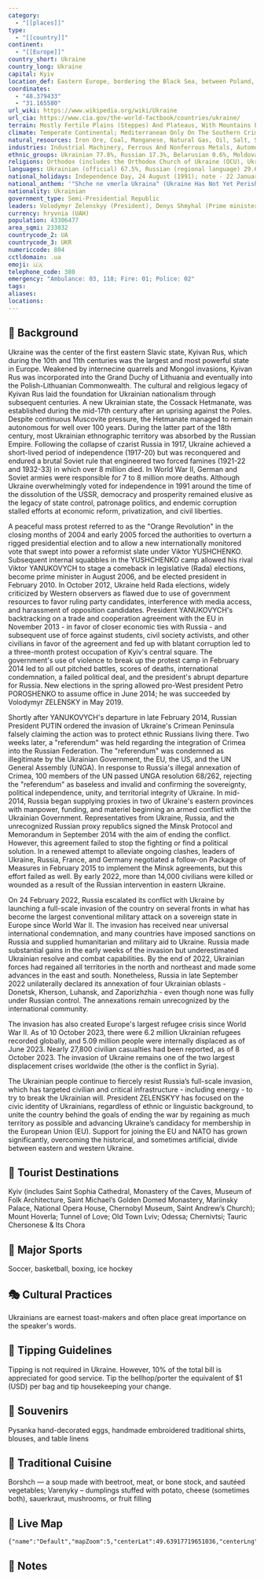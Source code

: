 ```yaml
---
category:
  - "[[places]]"
type:
  - "[[country]]"
continent:
  - "[[Europe]]"
country_short: Ukraine
country_long: Ukraine
capital: Kyiv
location_def: Eastern Europe, bordering the Black Sea, between Poland, Romania, and Moldova in the west and Russia in the east
coordinates:
  - "48.379433"
  - "31.165580"
url_wiki: https://www.wikipedia.org/wiki/Ukraine
url_cia: https://www.cia.gov/the-world-factbook/countries/ukraine/
terrain: Mostly Fertile Plains (Steppes) And Plateaus, With Mountains Found Only In The West (The Carpathians) Or In The Extreme South Of The Crimean Peninsula
climate: Temperate Continental; Mediterranean Only On The Southern Crimean Coast; Precipitation Disproportionately Distributed, Highest In West And North, Lesser In East And Southeast; Winters Vary From Cool Along The Black Sea To Cold Farther Inland; Warm Summers Across The Greater Part Of The Country, Hot In The South
natural_resources: Iron Ore, Coal, Manganese, Natural Gas, Oil, Salt, Sulfur, Graphite, Titanium, Magnesium, Kaolin, Nickel, Mercury, Timber, Arable Land
industries: Industrial Machinery, Ferrous And Nonferrous Metals, Automotive And Aircraft Components, Electronics, Chemicals, Textiles, Mining, Construction
ethnic_groups: Ukrainian 77.8%, Russian 17.3%, Belarusian 0.6%, Moldovan 0.5%, Crimean Tatar 0.5%, Bulgarian 0.4%, Hungarian 0.3%, Romanian 0.3%, Polish 0.3%, Jewish 0.2%, other 1.8% (2001 est.)
religions: Orthodox (includes the Orthodox Church of Ukraine (OCU), Ukrainian Autocephalous Orthodox Church (UAOC), and the Ukrainian Orthodox - Moscow Patriarchate (UOC-MP)), Ukrainian Greek Catholic, Roman Catholic, Protestant, Muslim, Jewish (2013 est.)
languages: Ukrainian (official) 67.5%, Russian (regional language) 29.6%, other (includes small Crimean Tatar-, Moldovan/Romanian-, and Hungarian-speaking minorities) 2.9% (2001 est.)
national_holidays: Independence Day, 24 August (1991); note - 22 January 1918, the day Ukraine first declared its independence from Soviet Russia, and the date the short-lived Western and Greater (Eastern) Ukrainian republics united (1919), is now celebrated as Unity Day
national_anthem: '"Shche ne vmerla Ukraina" (Ukraine Has Not Yet Perished)'
nationality: Ukrainian
government_type: Semi-Presidential Republic
leaders: Volodymyr Zelenskyy (President), Denys Shmyhal (Prime minister)
currency: hryvnia (UAH)
population: 43306477
area_sqmi: 233032
countrycode_2: UA
countrycode_3: UKR
numericcode: 804
cctldomain: .ua
emoji: 🇺🇦
telephone_code: 380
emergency: "Ambulance: 03, 118; Fire: 01; Police: 02"
tags: 
aliases: 
locations:
---
```

## 🌱 Background
Ukraine was the center of the first eastern Slavic state, Kyivan Rus, which during the 10th and 11th centuries was the largest and most powerful state in Europe. Weakened by internecine quarrels and Mongol invasions, Kyivan Rus was incorporated into the Grand Duchy of Lithuania and eventually into the Polish-Lithuanian Commonwealth. The cultural and religious legacy of Kyivan Rus laid the foundation for Ukrainian nationalism through subsequent centuries. A new Ukrainian state, the Cossack Hetmanate, was established during the mid-17th century after an uprising against the Poles. Despite continuous Muscovite pressure, the Hetmanate managed to remain autonomous for well over 100 years. During the latter part of the 18th century, most Ukrainian ethnographic territory was absorbed by the Russian Empire. Following the collapse of czarist Russia in 1917, Ukraine achieved a short-lived period of independence (1917-20) but was reconquered and endured a brutal Soviet rule that engineered two forced famines (1921-22 and 1932-33) in which over 8 million died. In World War II, German and Soviet armies were responsible for 7 to 8 million more deaths. Although Ukraine overwhelmingly voted for independence in 1991 around the time of the dissolution of the USSR, democracy and prosperity remained elusive as the legacy of state control, patronage politics, and endemic corruption stalled efforts at economic reform, privatization, and civil liberties.

A peaceful mass protest referred to as the "Orange Revolution" in the closing months of 2004 and early 2005 forced the authorities to overturn a rigged presidential election and to allow a new internationally monitored vote that swept into power a reformist slate under Viktor YUSHCHENKO. Subsequent internal squabbles in the YUSHCHENKO camp allowed his rival Viktor YANUKOVYCH to stage a comeback in legislative (Rada) elections, become prime minister in August 2006, and be elected president in February 2010. In October 2012, Ukraine held Rada elections, widely criticized by Western observers as flawed due to use of government resources to favor ruling party candidates, interference with media access, and harassment of opposition candidates. President YANUKOVYCH's backtracking on a trade and cooperation agreement with the EU in November 2013 - in favor of closer economic ties with Russia - and subsequent use of force against students, civil society activists, and other civilians in favor of the agreement and fed up with blatant corruption led to a three-month protest occupation of Kyiv's central square. The government's use of violence to break up the protest camp in February 2014 led to all out pitched battles, scores of deaths, international condemnation, a failed political deal, and the president's abrupt departure for Russia. New elections in the spring allowed pro-West president Petro POROSHENKO to assume office in June 2014; he was succeeded by Volodymyr ZELENSKY in May 2019.

Shortly after YANUKOVYCH's departure in late February 2014, Russian President PUTIN ordered the invasion of Ukraine's Crimean Peninsula falsely claiming the action was to protect ethnic Russians living there. Two weeks later, a "referendum" was held regarding the integration of Crimea into the Russian Federation. The "referendum" was condemned as illegitimate by the Ukrainian Government, the EU, the US, and the UN General Assembly (UNGA). In response to Russia's illegal annexation of Crimea, 100 members of the UN passed UNGA resolution 68/262, rejecting the "referendum" as baseless and invalid and confirming the sovereignty, political independence, unity, and territorial integrity of Ukraine. In mid-2014, Russia began supplying proxies in two of Ukraine's eastern provinces with manpower, funding, and materiel beginning an armed conflict with the Ukrainian Government. Representatives from Ukraine, Russia, and the unrecognized Russian proxy republics signed the Minsk Protocol and Memorandum in September 2014 with the aim of ending the conflict. However, this agreement failed to stop the fighting or find a political solution. In a renewed attempt to alleviate ongoing clashes, leaders of Ukraine, Russia, France, and Germany negotiated a follow-on Package of Measures in February 2015 to implement the Minsk agreements, but this effort failed as well. By early 2022, more than 14,000 civilians were killed or wounded as a result of the Russian intervention in eastern Ukraine.

On 24 February 2022, Russia escalated its conflict with Ukraine by launching a full-scale invasion of the country on several fronts in what has become the largest conventional military attack on a sovereign state in Europe since World War II. The invasion has received near universal international condemnation, and many countries have imposed sanctions on Russia and supplied humanitarian and military aid to Ukraine. Russia made substantial gains in the early weeks of the invasion but underestimated Ukrainian resolve and combat capabilities. By the end of 2022, Ukrainian forces had regained all territories in the north and northeast and made some advances in the east and south. Nonetheless, Russia in late September 2022 unilaterally declared its annexation of four Ukrainian oblasts - Donetsk, Kherson, Luhansk, and Zaporizhzhia - even though none was fully under Russian control. The annexations remain unrecognized by the international community.

The invasion has also created Europe's largest refugee crisis since World War II. As of 10 October 2023, there were 6.2 million Ukrainian refugees recorded globally, and 5.09 million people were internally displaced as of June 2023.  Nearly 27,800 civilian casualties had been reported, as of 8 October 2023. The invasion of Ukraine remains one of the two largest displacement crises worldwide (the other is the conflict in Syria).

The Ukrainian people continue to fiercely resist Russia’s full-scale invasion, which has targeted civilian and critical infrastructure - including energy - to try to break the Ukrainian will. President ZELENSKYY has focused on the civic identity of Ukrainians, regardless of ethnic or linguistic background, to unite the country behind the goals of ending the war by regaining as much territory as possible and advancing Ukraine’s candidacy for membership in the European Union (EU). Support for joining the EU and NATO has grown significantly, overcoming the historical, and sometimes artificial, divide between eastern and western Ukraine.

## 📌 Tourist Destinations
Kyiv (includes Saint Sophia Cathedral, Monastery of the Caves, Museum of Folk Architecture, Saint Michael’s Golden Domed Monastery, Mariinsky Palace, National Opera House, Chernobyl Museum, Saint Andrew’s Church); Mount Hoverla; Tunnel of Love; Old Town Lviv; Odessa; Chernivtsi; Tauric Chersonese & Its Chora

## 🥇 Major Sports
Soccer, basketball, boxing, ice hockey

## 🎭 Cultural Practices
Ukrainians are earnest toast-makers and often place great importance on the speaker's words.

## 🫰 Tipping Guidelines
Tipping is not required in Ukraine. However, 10% of the total bill is appreciated for good service. Tip the bellhop/porter the equivalent of $1 (USD) per bag and tip housekeeping your change.

## 🎁 Souvenirs
Pysanka hand-decorated eggs, handmade embroidered traditional shirts, blouses, and table linens

## 🍲 Traditional Cuisine
Borshch — a soup made with beetroot, meat, or bone stock, and sautéed vegetables; Varenyky – dumplings stuffed with potato, cheese (sometimes both), sauerkraut, mushrooms, or fruit filling

## 📡 Live Map
```mapview
{"name":"Default","mapZoom":5,"centerLat":49.63917719651036,"centerLng":31.13543419901192,"query":"","chosenMapSource":0}
```

## 📒 Notes


